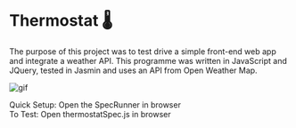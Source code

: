 # Thermostat 🌡

The purpose of this project was to test drive a simple front-end web app and integrate a weather API. This programme was written in JavaScript and JQuery, tested in Jasmin and uses an API from Open Weather Map.

![gif](https://media.giphy.com/media/gdfVcg8N90BOct0YHl/giphy.gif)


Quick Setup: Open the SpecRunner in browser <br>
To Test: Open thermostatSpec.js in browser
